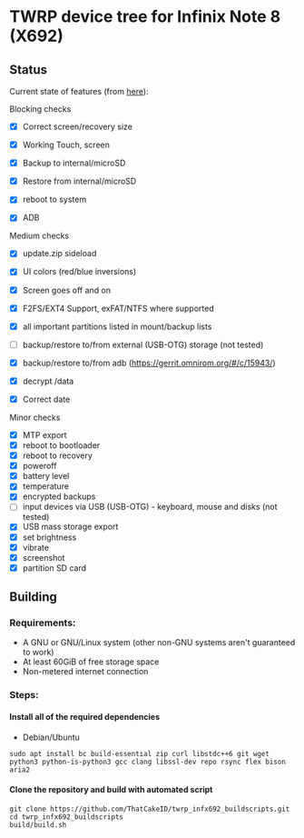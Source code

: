 # TWRP device tree for Infinix Note 8 (X692)

## Status

Current state of features (from [here](https://twrp.me/faq/OfficialMaintainer.html)):

Blocking checks
- [X] Correct screen/recovery size
- [X] Working Touch, screen
- [X] Backup to internal/microSD
- [X] Restore from internal/microSD
- [X] reboot to system
- [X] ADB



Medium checks
- [X] update.zip sideload
- [X] UI colors (red/blue inversions)
- [X] Screen goes off and on
- [X] F2FS/EXT4 Support, exFAT/NTFS where supported
- [X] all important partitions listed in mount/backup lists
- [ ] backup/restore to/from external (USB-OTG) storage (not tested)
- [X] backup/restore to/from adb (https://gerrit.omnirom.org/#/c/15943/)
- [X] decrypt /data
- [X] Correct date


Minor checks
- [X] MTP export
- [X] reboot to bootloader
- [X] reboot to recovery
- [X] poweroff
- [X] battery level
- [X] temperature
- [X] encrypted backups
- [ ] input devices via USB (USB-OTG) - keyboard, mouse and disks (not tested)
- [X] USB mass storage export
- [X] set brightness
- [X] vibrate
- [X] screenshot
- [X] partition SD card

## Building

### Requirements:
- A GNU or GNU/Linux system (other non-GNU systems aren't guaranteed to work)
- At least 60GiB of free storage space
- Non-metered internet connection

### Steps:

#### Install all of the required dependencies 

  - Debian/Ubuntu
  ```
  sudo apt install bc build-essential zip curl libstdc++6 git wget python3 python-is-python3 gcc clang libssl-dev repo rsync flex bison aria2
  ```

#### Clone the repository and build with automated script
```
git clone https://github.com/ThatCakeID/twrp_infx692_buildscripts.git
cd twrp_infx692_buildscripts
build/build.sh
```
